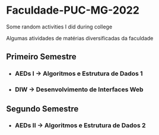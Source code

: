 # Faculdade-PUC-MG-2022
Some random activities I did during college

Algumas atividades de matérias diversificadas da faculdade

## Primeiro Semestre
 - ### AEDs I -> Algoritmos e Estrutura de Dados 1
 - ### DIW -> Desenvolvimento de Interfaces Web

## Segundo Semestre
 - ### AEDs II -> Algoritmos e Estrutura de Dados 2
